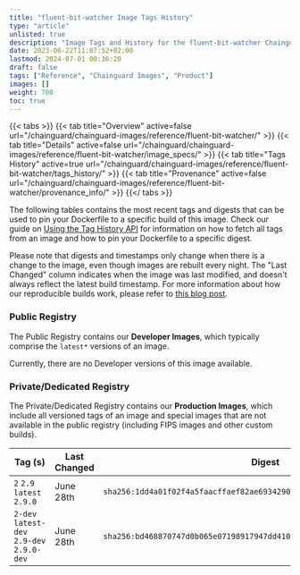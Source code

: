 ```yaml
---
title: "fluent-bit-watcher Image Tags History"
type: "article"
unlisted: true
description: "Image Tags and History for the fluent-bit-watcher Chainguard Image"
date: 2023-06-22T11:07:52+02:00
lastmod: 2024-07-01 00:36:20
draft: false
tags: ["Reference", "Chainguard Images", "Product"]
images: []
weight: 700
toc: true
---
```


{{< tabs >}}
{{< tab title="Overview" active=false url="/chainguard/chainguard-images/reference/fluent-bit-watcher/" >}}
{{< tab title="Details" active=false url="/chainguard/chainguard-images/reference/fluent-bit-watcher/image_specs/" >}}
{{< tab title="Tags History" active=true url="/chainguard/chainguard-images/reference/fluent-bit-watcher/tags_history/" >}}
{{< tab title="Provenance" active=false url="/chainguard/chainguard-images/reference/fluent-bit-watcher/provenance_info/" >}}
{{</ tabs >}}

The following tables contains the most recent tags and digests that can be used to pin your Dockerfile to a specific build of this image. Check our guide on [Using the Tag History API](/chainguard/chainguard-images/using-the-tag-history-api/) for information on how to fetch all tags from an image and how to pin your Dockerfile to a specific digest.

Please note that digests and timestamps only change when there is a change to the image, even though images are rebuilt every night. The "Last Changed" column indicates when the image was last modified, and doesn't always reflect the latest build timestamp. For more information about how our reproducible builds work, please refer to [this blog post](https://www.chainguard.dev/unchained/reproducing-chainguards-reproducible-image-builds).

### Public Registry
The Public Registry contains our **Developer Images**, which typically comprise the `latest*` versions of an image.

Currently, there are no Developer versions of this image available.

### Private/Dedicated Registry
The Private/Dedicated Registry contains our **Production Images**, which include all versioned tags of an image and special images that are not available in the public registry (including FIPS images and other custom builds).

| Tag (s)                                     | Last Changed | Digest                                                                    |
|---------------------------------------------|--------------|---------------------------------------------------------------------------|
|  `2` `2.9` `latest` `2.9.0`                 | June 28th    | `sha256:1dd4a01f02f4a5faacffaef82ae69342906ce9e7611a755725fb1ae75bc455b0` |
|  `2-dev` `latest-dev` `2.9-dev` `2.9.0-dev` | June 28th    | `sha256:bd468870747d0b065e07198917947dd41044f660bc7ed7951f8d4a5e220a83d2` |

